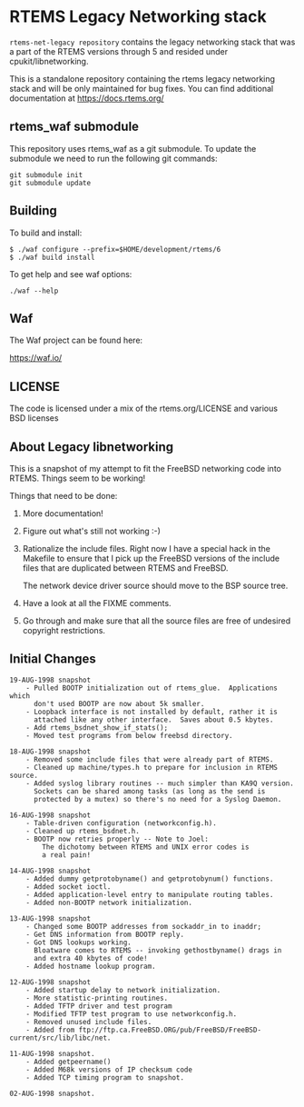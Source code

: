 RTEMS Legacy Networking stack
=============================

`rtems-net-legacy repository` contains the legacy networking stack that was a part
of the RTEMS versions through 5 and resided under cpukit/libnetworking.

This is a standalone repository containing the rtems legacy networking stack and
will be only maintained for bug fixes.  You can find additional documentation at 
https://docs.rtems.org/


rtems_waf submodule
-------------------
This repository uses rtems_waf as a git submodule. To update the submodule we
need to run the following git commands:


  ```shell
  git submodule init
  git submodule update
  ```


Building
--------

To build and install:

  ```shell
  $ ./waf configure --prefix=$HOME/development/rtems/6
  $ ./waf build install
  ```

To get help and see waf options:

  ```shell
  ./waf --help
  ```

Waf
---

The Waf project can be found here:

  https://waf.io/



LICENSE
-------
The code is licensed under a mix of the rtems.org/LICENSE and various BSD
licenses


About Legacy libnetworking
--------------------------
This is a snapshot of my attempt to fit the FreeBSD networking code into
RTEMS.  Things seem to be working!

Things that need to be done:
  1. More documentation!
  2. Figure out what's still not working :-)
  3. Rationalize the include files.  Right now I have a special
     hack in the Makefile to ensure that I pick up the FreeBSD versions
     of the include files that are duplicated between RTEMS
     and FreeBSD.

     The network device driver source should move to the BSP source tree.
  4. Have a look at all the FIXME comments.
  5. Go through and make sure that all the source files are
	   free of undesired copyright restrictions.

Initial Changes
---------------

```
19-AUG-1998 snapshot
	- Pulled BOOTP initialization out of rtems_glue.  Applications which
	  don't used BOOTP are now about 5k smaller.
	- Loopback interface is not installed by default, rather it is
	  attached like any other interface.  Saves about 0.5 kbytes.
	- Add rtems_bsdnet_show_if_stats();
	- Moved test programs from below freebsd directory.

18-AUG-1998 snapshot
	- Removed some include files that were already part of RTEMS.
	- Cleaned up machine/types.h to prepare for inclusion in RTEMS source.
	- Added syslog library routines -- much simpler than KA9Q version.
	  Sockets can be shared among tasks (as long as the send is
	  protected by a mutex) so there's no need for a Syslog Daemon.

16-AUG-1998 snapshot
	- Table-driven configuration (networkconfig.h).
	- Cleaned up rtems_bsdnet.h.
	- BOOTP now retries properly -- Note to Joel:
		The dichotomy between RTEMS and UNIX error codes is
		a real pain!

14-AUG-1998 snapshot
	- Added dummy getprotobyname() and getprotobynum() functions.
	- Added socket ioctl.
	- Added application-level entry to manipulate routing tables.
	- Added non-BOOTP network initialization.

13-AUG-1998 snapshot
	- Changed some BOOTP addresses from sockaddr_in to inaddr;
	- Get DNS information from BOOTP reply.
	- Got DNS lookups working.
	  Bloatware comes to RTEMS -- invoking gethostbyname() drags in
	  and extra 40 kbytes of code!
	- Added hostname lookup program.

12-AUG-1998 snapshot
	- Added startup delay to network initialization.
	- More statistic-printing routines.
	- Added TFTP driver and test program
	- Modified TFTP test program to use networkconfig.h.
	- Removed unused include files.
	- Added from ftp://ftp.ca.FreeBSD.ORG/pub/FreeBSD/FreeBSD-current/src/lib/libc/net.

11-AUG-1998 snapshot.
	- Added getpeername()
	- Added M68k versions of IP checksum code
	- Added TCP timing program to snapshot.

02-AUG-1998 snapshot.
```

